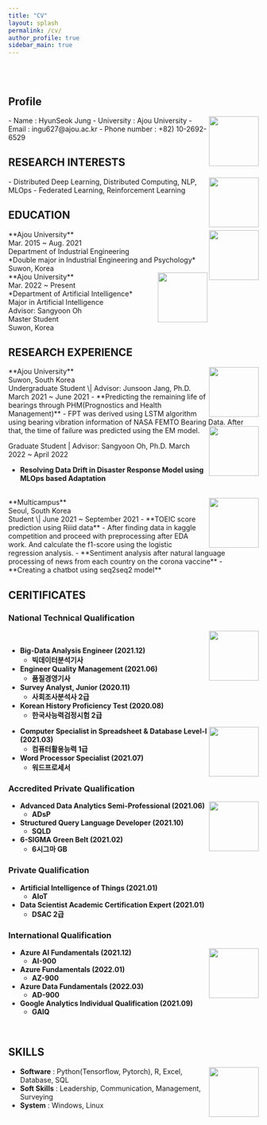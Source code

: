 ```yaml
---
title: "CV"
layout: splash
permalink: /cv/
author_profile: true
sidebar_main: true
---
```


<br>
<br>

## Profile

<img align='right' width='100' src='https://user-images.githubusercontent.com/78655692/165901994-50896218-39a2-4139-8c05-772a1a4aafa3.jpg'>
- Name : HyunSeok Jung
- University : Ajou University
- Email : ingu627@ajou.ac.kr
- Phone number : +82) 10-2692-6529

<br>

## RESEARCH INTERESTS

<img align='right' width='100' height='100' src='https://user-images.githubusercontent.com/78655692/165668099-924170f6-6b4b-44df-a0aa-9e4e14fb3522.png'>
- Distributed Deep Learning, Distributed Computing, NLP, MLOps
- Federated Learning, Reinforcement Learning

<br>

## EDUCATION

<img align='right' width='100' height='100' src='https://user-images.githubusercontent.com/78655692/165667340-bccb75ea-4605-4519-a3dd-2b14a2ccdd55.png'>
**Ajou University** <br>
Mar. 2015 ~ Aug. 2021<br>Department of Industrial Engineering<br> *Double major in Industrial Engineering and Psychology*<br>Suwon, Korea

<br>

<img align='right' width='100' height='100' src='https://user-images.githubusercontent.com/78655692/165667340-bccb75ea-4605-4519-a3dd-2b14a2ccdd55.png'>
**Ajou University** <br>
Mar. 2022 ~ Present<br>*Department of Artificial Intelligence*<br>Major in Artificial Intelligence<br>Advisor: Sangyoon Oh<br>Master Student <br>Suwon, Korea

<br>

## RESEARCH EXPERIENCE

<img align='right' width='100' height='100' src='https://user-images.githubusercontent.com/78655692/165667340-bccb75ea-4605-4519-a3dd-2b14a2ccdd55.png'>
**Ajou University**<br> Suwon, South Korea<br>
Undergraduate Student \| Advisor: Junsoon Jang, Ph.D. March 2021 ~ June 2021 
- **Predicting the remaining life of bearings through PHM(Prognostics and Health Management)**
  - FPT was derived using LSTM algorithm using bearing vibration information of NASA FEMTO Bearing Data. After that, the time of failure was predicted using the EM model.
<img align='right' width='100' height='100' src='https://user-images.githubusercontent.com/78655692/165741777-d4ca3556-a35a-4c2b-8000-9cb9aa6e51e1.png'>
<br>


Graduate Student \| Advisor: Sangyoon Oh, Ph.D. March 2022 ~ April 2022
- **Resolving Data Drift in Disaster Response Model using MLOps based Adaptation**

<br>

<img align='right' width='100' height='100' src='https://user-images.githubusercontent.com/78655692/165667617-0e8b4eef-aaba-42ad-8240-cb977ba84072.png'>
**Multicampus**<br> Seoul, South Korea<br>
Student \| June 2021 ~ September 2021
- **TOEIC score prediction using Riiid data**
  - After finding data in kaggle competition and proceed with preprocessing after EDA work. And calculate the f1-score using the logistic regression analysis.
- **Sentiment analysis after natural language processing of news from each country on the corona vaccine**
- **Creating a chatbot using seq2seq2 model**

<br>

## CERITIFICATES

### National Technical Qualification

<img align='right' width='100' height='100' src='https://user-images.githubusercontent.com/78655692/165668435-717e0cc8-d72b-46e1-afe3-f9daad6dd17b.png'><br>

- **Big-Data Analysis Engineer (2021.12)**
  - **빅데이터분석기사** 
- **Engineer Quality Management (2021.06)**
  - **품질경영기사**
- **Survey Analyst, Junior (2020.11)**
  - **사회조사분석사 2급**
- **Korean History Proficiency Test (2020.08)**
  - **한국사능력검정시험 2급**

<img align='right' width='100' height='100' src='https://user-images.githubusercontent.com/78655692/165668600-4292fd79-802c-4728-a15e-70cb2e71d49a.png'>

- **Computer Specialist in Spreadsheet & Database Level-Ⅰ (2021.03)**
  - **컴퓨터활용능력 1급**
- **Word Processor Specialist (2021.07)**
  - **워드프로세서**

### Accredited Private Qualification

<img align='right' width='100' height='100' src='https://user-images.githubusercontent.com/78655692/165669206-a94b01ab-7bc8-42ea-9f94-f155ec79c9ce.png'>

- **Advanced Data Analytics Semi-Professional (2021.06)** 
  - **ADsP**
- **Structured Query Language Developer (2021.10)**
  - **SQLD**
- **6-SIGMA Green Belt (2021.02)**
  - **6시그마 GB**

### Private Qualification

- **Artificial Intelligence of Things (2021.01)**
  - **AIoT**
- **Data Scientist Academic Certification Expert (2021.01)**
  - **DSAC 2급**

### International Qualification

<img align='right' width='100' height='100' src='https://user-images.githubusercontent.com/78655692/165668249-b9773ec4-ea19-44b2-a250-35bb2d6e7268.png'>

- **Azure AI Fundamentals (2021.12)**
  - **AI-900**
- **Azure Fundamentals (2022.01)**
  - **AZ-900**
- **Azure Data Fundamentals (2022.03)**
  - **AD-900**
- **Google Analytics Individual Qualification (2021.09)**
  - **GAIQ**

<br>

## SKILLS

<img align='right' width='100' height='100' src='https://user-images.githubusercontent.com/78655692/165668323-6fd26fd4-a83a-4445-b9bb-6f570bf13f09.png'>

- **Software** : Python(Tensorflow, Pytorch), R, Excel, Database, SQL
- **Soft Skills** : Leadership, Communication, Management, Surveying
- **System** : Windows, Linux



<br>
<br>
<br>
<br>

